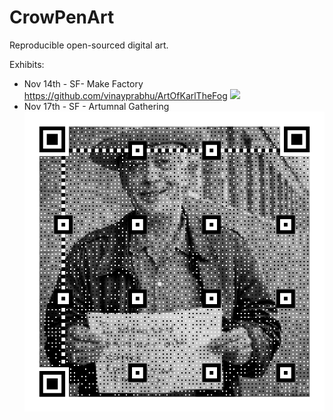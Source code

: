 # CrowPenArt
Reproducible open-sourced digital art. 


Exhibits:


- Nov 14th - SF- Make Factory https://github.com/vinayprabhu/ArtOfKarlTheFog
![](image.png)
- Nov 17th - SF - Artumnal Gathering
![](/Larry_Harvey_QR/larry_QR.png)

